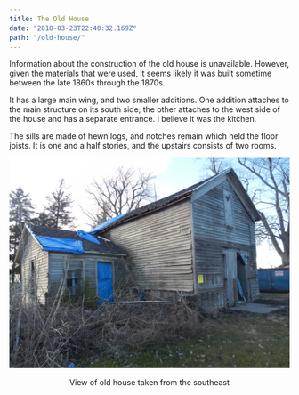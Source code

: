 ```yaml
---
title: The Old House
date: "2018-03-23T22:40:32.169Z"
path: "/old-house/"
---
```


Information about the construction of the old house is unavailable.  However, given the materials that were used, it seems likely it was built sometime between the late 1860s through the 1870s.

It has a large main wing, and two smaller additions.  One addition attaches to the main structure on its south side; the other attaches to the west side of the house and has a separate entrance.  I believe it was the kitchen.

The sills are made of hewn logs, and notches remain which held the floor joists.  It is one and a half stories, and the upstairs consists of two rooms.

![Old House](./oldHouse.jpg)
<center>
View of old house taken from the southeast
</center>
